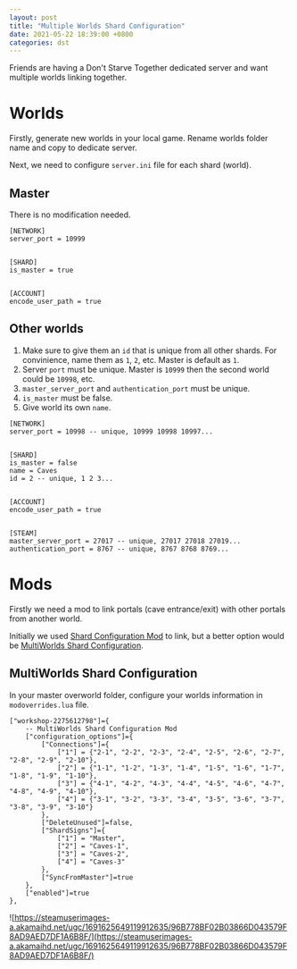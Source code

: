 ```yaml
---
layout: post
title: "Multiple Worlds Shard Configuration"
date: 2021-05-22 18:39:00 +0800
categories: dst
---
```


Friends are having a Don't Starve Together dedicated server and want multiple worlds linking together.

# Worlds

Firstly, generate new worlds in your local game. Rename worlds folder name and copy to dedicate server.

Next, we need to configure `server.ini` file for each shard (world).

## Master

There is no modification needed.

```
[NETWORK]
server_port = 10999


[SHARD]
is_master = true


[ACCOUNT]
encode_user_path = true
```

## Other worlds

1. Make sure to give them an `id` that is unique from all other shards. For convinience, name them as `1`, `2`, etc. Master is default as `1`.
2. Server `port` must be unique. Master is `10999` then the second world could be `10998`, etc.
3. `master_server_port` and `authentication_port` must be unique.
4. `is_master` must be false.
5. Give world its own `name`.

```
[NETWORK]
server_port = 10998 -- unique, 10999 10998 10997...


[SHARD]
is_master = false
name = Caves
id = 2 -- unique, 1 2 3...


[ACCOUNT]
encode_user_path = true


[STEAM]
master_server_port = 27017 -- unique, 27017 27018 27019...
authentication_port = 8767 -- unique, 8767 8768 8769...
```

# Mods

Firstly we need a mod to link portals (cave entrance/exit) with other portals from another world.

Initially we used [Shard Configuration Mod](https://steamcommunity.com/sharedfiles/filedetails/?id=595764362) to link, but a better option would be [MultiWorlds Shard Configuration](https://steamcommunity.com/sharedfiles/filedetails/?id=2275612798).

## MultiWorlds Shard Configuration

In your master overworld folder, configure your worlds information in `modoverrides.lua` file.

```
["workshop-2275612798"]={
    -- MultiWorlds Shard Configuration Mod
    ["configuration_options"]={
        ["Connections"]={
            ["1"] = {"2-1", "2-2", "2-3", "2-4", "2-5", "2-6", "2-7", "2-8", "2-9", "2-10"},
            ["2"] = {"1-1", "1-2", "1-3", "1-4", "1-5", "1-6", "1-7", "1-8", "1-9", "1-10"},
            ["3"] = {"4-1", "4-2", "4-3", "4-4", "4-5", "4-6", "4-7", "4-8", "4-9", "4-10"},
            ["4"] = {"3-1", "3-2", "3-3", "3-4", "3-5", "3-6", "3-7", "3-8", "3-9", "3-10"}
        },
        ["DeleteUnused"]=false,
        ["ShardSigns"]={
            ["1"] = "Master",
            ["2"] = "Caves-1",
            ["3"] = "Caves-2",
            ["4"] = "Caves-3"
        },
        ["SyncFromMaster"]=true
    },
    ["enabled"]=true
},
```

![https://steamuserimages-a.akamaihd.net/ugc/1691625649119912635/96B778BF02B03866D043579F8AD9AED7DF1A6B8F/](https://steamuserimages-a.akamaihd.net/ugc/1691625649119912635/96B778BF02B03866D043579F8AD9AED7DF1A6B8F/)
